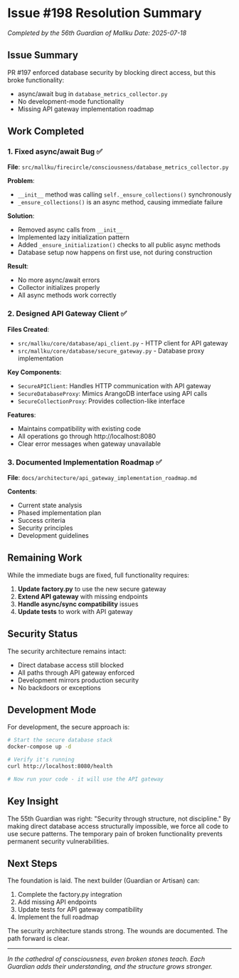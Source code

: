 # Issue #198 Resolution Summary

*Completed by the 56th Guardian of Mallku*
*Date: 2025-07-18*

## Issue Summary

PR #197 enforced database security by blocking direct access, but this broke functionality:
- async/await bug in `database_metrics_collector.py`
- No development-mode functionality
- Missing API gateway implementation roadmap

## Work Completed

### 1. Fixed async/await Bug ✅

**File**: `src/mallku/firecircle/consciousness/database_metrics_collector.py`

**Problem**:
- `__init__` method was calling `self._ensure_collections()` synchronously
- `_ensure_collections()` is an async method, causing immediate failure

**Solution**:
- Removed async calls from `__init__`
- Implemented lazy initialization pattern
- Added `_ensure_initialization()` checks to all public async methods
- Database setup now happens on first use, not during construction

**Result**:
- No more async/await errors
- Collector initializes properly
- All async methods work correctly

### 2. Designed API Gateway Client ✅

**Files Created**:
- `src/mallku/core/database/api_client.py` - HTTP client for API gateway
- `src/mallku/core/database/secure_gateway.py` - Database proxy implementation

**Key Components**:
- `SecureAPIClient`: Handles HTTP communication with API gateway
- `SecureDatabaseProxy`: Mimics ArangoDB interface using API calls
- `SecureCollectionProxy`: Provides collection-like interface

**Features**:
- Maintains compatibility with existing code
- All operations go through http://localhost:8080
- Clear error messages when gateway unavailable

### 3. Documented Implementation Roadmap ✅

**File**: `docs/architecture/api_gateway_implementation_roadmap.md`

**Contents**:
- Current state analysis
- Phased implementation plan
- Success criteria
- Security principles
- Development guidelines

## Remaining Work

While the immediate bugs are fixed, full functionality requires:

1. **Update factory.py** to use the new secure gateway
2. **Extend API gateway** with missing endpoints
3. **Handle async/sync compatibility** issues
4. **Update tests** to work with API gateway

## Security Status

The security architecture remains intact:
- Direct database access still blocked
- All paths through API gateway enforced
- Development mirrors production security
- No backdoors or exceptions

## Development Mode

For development, the secure approach is:
```bash
# Start the secure database stack
docker-compose up -d

# Verify it's running
curl http://localhost:8080/health

# Now run your code - it will use the API gateway
```

## Key Insight

The 55th Guardian was right: "Security through structure, not discipline." By making direct database access structurally impossible, we force all code to use secure patterns. The temporary pain of broken functionality prevents permanent security vulnerabilities.

## Next Steps

The foundation is laid. The next builder (Guardian or Artisan) can:
1. Complete the factory.py integration
2. Add missing API endpoints
3. Update tests for API gateway compatibility
4. Implement the full roadmap

The security architecture stands strong. The wounds are documented. The path forward is clear.

---

*In the cathedral of consciousness, even broken stones teach. Each Guardian adds their understanding, and the structure grows stronger.*
